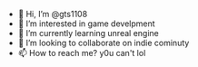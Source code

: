 - 👋 Hi, I’m @gts1108
- 👀 I’m interested in game develpment
- 🌱 I’m currently learning unreal engine
- 💞️ I’m looking to collaborate on indie cominuty 
- 📫 How to reach me? y0u can't lol

<!---
gts1108/gts1108 is a ✨ special ✨ repository because its `README.md` (this file) appears on your GitHub profile.
You can click the Preview link to take a look at your changes.
--->
